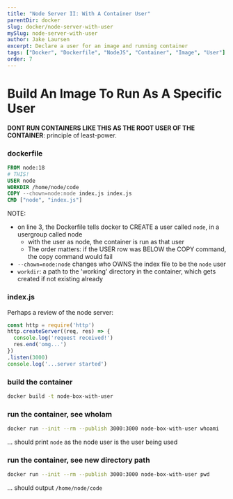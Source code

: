 ```yaml
---
title: "Node Server II: With A Container User"
parentDir: docker
slug: docker/node-server-with-user
mySlug: node-server-with-user
author: Jake Laursen
excerpt: Declare a user for an image and running container
tags: ["Docker", "Dockerfile", "NodeJS", "Container", "Image", "User"]
order: 7
---
```


# Build An Image To Run As A Specific User
**DONT RUN CONTAINERS LIKE THIS AS THE ROOT USER OF THE CONTAINER**: principle of least-power.

### dockerfile
```dockerfile
FROM node:18
# THIS!
USER node
WORKDIR /home/node/code
COPY --chown=node:node index.js index.js
CMD ["node", "index.js"]
```

NOTE:
- on line 3, the Dockerfile tells docker to CREATE a user called `node`, in a usergroup called node
  - with the user as node, the container is run as that user
  - The order matters: if the USER row was BELOW the COPY command, the copy command would fail
- `--chown=node:node` changes who OWNS the index file to be the `node` user
- `workdir`: a path to the 'working' directory in the container, which gets created if not existing already

### index.js
Perhaps a review of the node server:
```js
const http = require('http')
http.createServer((req, res) => {
  console.log('request received!')
  res.end('omg...')
})
,listen(3000)
console.log('...server started')
```
### build the container
```bash
docker build -t node-box-with-user
```

### run the container, see whoIam
```bash
docker run --init --rm --publish 3000:3000 node-box-with-user whoami
```
... should print ```node``` as the node user is the user being used

### run the container, see new directory path
```bash
docker run --init --rm --publish 3000:3000 node-box-with-user pwd
```
... should output `/home/node/code`

